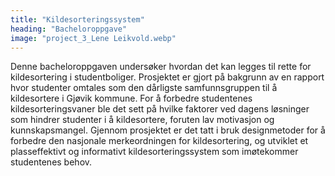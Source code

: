 ```yaml
---
title: "Kildesorteringssystem"
heading: "Bacheloroppgave"
image: "project_3_Lene Leikvold.webp"
---
```


Denne bacheloroppgaven undersøker hvordan det kan legges til rette for kildesortering i studentboliger. Prosjektet er gjort på bakgrunn av en rapport hvor studenter omtales som den dårligste samfunnsgruppen til å kildesortere i Gjøvik kommune. For å forbedre studentenes kildesorteringsvaner ble det sett på hvilke faktorer ved dagens løsninger som hindrer studenter i å kildesortere, foruten lav motivasjon og kunnskapsmangel. Gjennom prosjektet er det tatt i bruk designmetoder for å forbedre den nasjonale merkeordningen for kildesortering, og utviklet et plasseffektivt og informativt kildesorteringssystem som imøtekommer studentenes behov.
